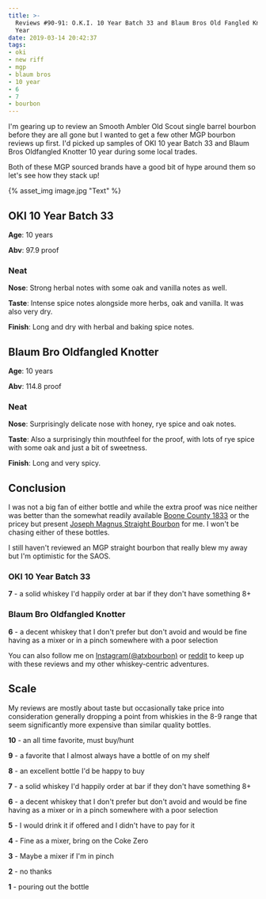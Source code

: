 ```yaml
---
title: >-
  Reviews #90-91: O.K.I. 10 Year Batch 33 and Blaum Bros Old Fangled Knotter 10
  Year
date: 2019-03-14 20:42:37
tags:
- oki
- new riff
- mgp
- blaum bros
- 10 year
- 6
- 7
- bourbon
---
```


I'm gearing up to review an Smooth Ambler Old Scout single barrel bourbon before they are all gone but I wanted to get a few other MGP bourbon reviews up first. I'd picked up samples of OKI 10 year Batch 33 and Blaum Bros Oldfangled Knotter 10 year during some local trades.

Both of these MGP sourced brands have a good bit of hype around them so let's see how they stack up!

{% asset_img image.jpg "Text" %}

## OKI 10 Year Batch 33
**Age**: 10 years

**Abv**: 97.9 proof

### Neat
**Nose**: Strong herbal notes with some oak and vanilla notes as well.

**Taste**: Intense spice notes alongside more herbs, oak and vanilla. It was also very dry.

**Finish**: Long and dry with herbal and baking spice notes.

## Blaum Bro Oldfangled Knotter
**Age**: 10 years

**Abv**: 114.8 proof

### Neat
**Nose**: Surprisingly delicate nose with honey, rye spice and oak notes.

**Taste**: Also a surprisingly thin mouthfeel for the proof, with lots of rye spice with some oak and just a bit of sweetness.

**Finish**: Long and very spicy.

## Conclusion
I was not a big fan of either bottle and while the extra proof was nice neither was better than the somewhat readily available [Boone County 1833](https://atxbourbon.com/2018/10/11/Reviews-29-Boone-County-1833/) or the pricey but present [Joseph Magnus Straight Bourbon](https://atxbourbon.com/2019/02/10/Reviews-72-73-Joseph-Magnus-Straight-Bourbon-and-Murray-Hill-Club/) for me. I won't be chasing either of these bottles. 

I still haven't reviewed an MGP straight bourbon that really blew my away but I'm optimistic for the SAOS.

### OKI 10 Year Batch 33
**7** - a solid whiskey I'd happily order at bar if they don't have something 8+

### Blaum Bro Oldfangled Knotter
**6** - a decent whiskey that I don't prefer but don't avoid and would be fine having as a mixer or in a pinch somewhere with a poor selection

You can also follow me on [Instagram(@atxbourbon)](https://www.instagram.com/atxbourbon/) or [reddit](https://www.reddit.com/r/scottmotorraddrinks/) to keep up with these reviews and my other whiskey-centric adventures.

## Scale
My reviews are mostly about taste but occasionally take price into consideration generally dropping a point from whiskies in the 8-9 range that seem significantly more expensive than similar quality bottles.

**10** - an all time favorite, must buy/hunt

**9** - a favorite that I almost always have a bottle of on my shelf

**8** - an excellent bottle I'd be happy to buy

**7** - a solid whiskey I'd happily order at bar if they don't have something 8+

**6** - a decent whiskey that I don't prefer but don't avoid and would be fine having as a mixer or in a pinch somewhere with a poor selection

**5** - I would drink it if offered and I didn't have to pay for it

**4** - Fine as a mixer, bring on the Coke Zero

**3** - Maybe a mixer if I'm in  pinch

**2** - no thanks

**1** - pouring out the bottle  